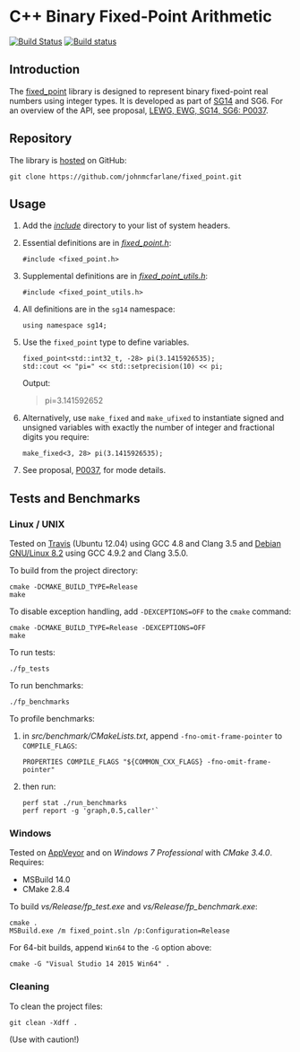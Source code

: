 # C++ Binary Fixed-Point Arithmetic

[![Build Status](https://travis-ci.org/johnmcfarlane/fixed_point.svg?branch=master)](https://travis-ci.org/johnmcfarlane/fixed_point)
[![Build status](https://ci.appveyor.com/api/projects/status/p60lpkq9u90h83fi/branch/master?svg=true)](https://ci.appveyor.com/project/johnmcfarlane/fixed-point/branch/master)

## Introduction

The [fixed_point](https://github.com/johnmcfarlane/fixed_point)
library is designed to represent binary fixed-point real numbers using integer types. It is developed as part of
[SG14](https://groups.google.com/a/isocpp.org/forum/#!forum/sg14) and SG6.
For an overview of the API, see proposal,
[LEWG, EWG, SG14, SG6: P0037](http://johnmcfarlane.github.io/fixed_point/doc/papers/p0037.html).

## Repository

The library is [hosted](https://github.com/johnmcfarlane/fixed_point) on GitHub:

    git clone https://github.com/johnmcfarlane/fixed_point.git

## Usage

1. Add the [*include*](include) directory to your list of system headers. 

1. Essential definitions are in [*fixed_point.h*](include/fixed_point.h):
   ```
   #include <fixed_point.h>
   ```

1. Supplemental definitions are in [*fixed_point_utils.h*](include/fixed_point_utils.h):
   ```
   #include <fixed_point_utils.h>
   ```

1. All definitions are in the `sg14` namespace:
   ```
   using namespace sg14;
   ```
   
1. Use the `fixed_point` type to define variables.
   ```
   fixed_point<std::int32_t, -28> pi(3.1415926535);
   std::cout << "pi=" << std::setprecision(10) << pi;
   ```
   
   Output:
   
   >pi=3.141592652

1. Alternatively, use `make_fixed` and `make_ufixed` to instantiate signed and unsigned variables 
   with exactly the number of integer and fractional digits you require:
   ```
   make_fixed<3, 28> pi(3.1415926535);
   ```

1. See proposal, [P0037](http://johnmcfarlane.github.io/fixed_point/doc/papers/p0037.html),
   for mode details.

## Tests and Benchmarks

### Linux / UNIX

Tested on [Travis](https://travis-ci.org/johnmcfarlane/fixed_point) (Ubuntu 12.04) using GCC 4.8 and Clang 3.5
and [Debian GNU/Linux 8.2](https://www.debian.org/releases/stable/) using GCC 4.9.2 and Clang 3.5.0. 

To build from the project directory:

    cmake -DCMAKE_BUILD_TYPE=Release
    make

To disable exception handling, add `-DEXCEPTIONS=OFF` to the `cmake` command:

    cmake -DCMAKE_BUILD_TYPE=Release -DEXCEPTIONS=OFF
    make

To run tests:

    ./fp_tests

To run benchmarks:

    ./fp_benchmarks

To profile benchmarks:

1. in *src/benchmark/CMakeLists.txt*, append `-fno-omit-frame-pointer` to `COMPILE_FLAGS`:
   ```
   PROPERTIES COMPILE_FLAGS "${COMMON_CXX_FLAGS} -fno-omit-frame-pointer"
   ```

2. then run:
   ```
   perf stat ./run_benchmarks
   perf report -g 'graph,0.5,caller'`
   ```

### Windows

Tested on [AppVeyor](https://ci.appveyor.com/project/johnmcfarlane/fixed-point/branch/master)
and on *Windows 7 Professional* with *CMake 3.4.0*. Requires:

- MSBuild 14.0
- CMake 2.8.4

To build *vs/Release/fp_test.exe* and *vs/Release/fp_benchmark.exe*:

    cmake .
    MSBuild.exe /m fixed_point.sln /p:Configuration=Release

For 64-bit builds, append `Win64` to the `-G` option above:

    cmake -G "Visual Studio 14 2015 Win64" .

### Cleaning

To clean the project files:

    git clean -Xdff .

(Use with caution!)
